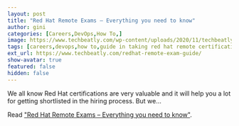 ```yaml
---
layout: post
title: "Red Hat Remote Exams – Everything you need to know"
author: gini
categories: [Careers,DevOps,How To,]
image: https://www.techbeatly.com/wp-content/uploads/2020/11/techbeatly-youtube-cover-attend-redhat-remote-exam-2-1024x576.png
tags: [careers,devops,how to,guide in taking red hat remote certification exams,guide to red hat remote exam,how to access red hat remote exam,how to attend redhat remote exam,how to setup redhat remote exam,red hat remote exam,red hat remote exam manual,redhat remote exam guide,]
ext_url: https://www.techbeatly.com/redhat-remote-exam-guide/
show-avatar: true
featured: false
hidden: false
---
```


We all know Red Hat certifications are very valuable and it will help you a lot for getting shortlisted in the hiring process. But we...

Read ["Red Hat Remote Exams – Everything you need to know"](https://www.techbeatly.com/redhat-remote-exam-guide/).